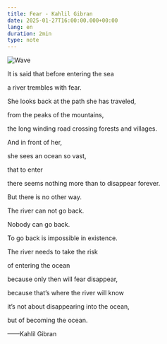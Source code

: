 ```yaml
---
title: Fear - Kahlil Gibran
date: 2025-01-27T16:00:00.000+00:00
lang: en
duration: 2min
type: note
---
```


![Wave](/images/wave.png)

<!-- eslint-skip -->

It is said that before entering the sea

a river trembles with fear.

She looks back at the path she has traveled,

from the peaks of the mountains,

the long winding road crossing forests and villages.

And in front of her,

she sees an ocean so vast,

that to enter

there seems nothing more than to disappear forever.

But there is no other way.

The river can not go back.

Nobody can go back.

To go back is impossible in existence.

The river needs to take the risk

of entering the ocean

because only then will fear disappear,

because that’s where the river will know

it’s not about disappearing into the ocean,

but of becoming the ocean.

——Kahlil Gibran

